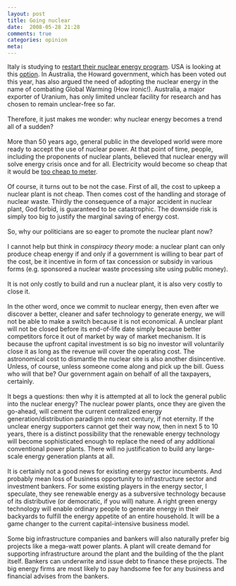 ```yaml
---
layout: post
title: Going nuclear
date:  2008-05-28 21:28
comments: true
categories: opinion
meta: 
---
```

Italy is studying to <a href="http://news.bbc.co.uk/1/hi/world/europe/7415496.stm">restart their nuclear energy program</a>. USA is looking at this <a href="http://afp.google.com/article/ALeqM5izx6uwwzeZNU8AWskDJfn9-rfLVQ">option</a>. In  Australia, the Howard government, which has been voted out this year, has also argued the need of adopting the nuclear energy in the name of combating Global Warming (How ironic!).  Australia, a major exporter of Uranium, has only limited unclear facility for research and has chosen to remain unclear-free so far.<br /><br />Therefore, it just makes me wonder: why nuclear energy becomes a trend all of a sudden?<br /><br />More than 50 years ago, general public in the developed world were more ready to accept the use of nuclear power. At that point of time, people, including the proponents of nuclear plants, believed that nuclear energy will solve energy crisis once and for all. Electricity would become so cheap that it would be <a href="http://en.wikipedia.org/wiki/Lewis_Strauss">too cheap to meter</a>.<br /><br />Of course, it turns out to be not the case. First of all, the cost to upkeep a nuclear plant is not cheap. Then comes cost of the handling and storage of nuclear waste. Thirdly the consequence of a major accident in nuclear plant, God forbid, is guaranteed to be catastrophic. The downside risk is simply too big to justify the marginal saving of energy cost.<br /><br />So, why our politicians are so eager to promote the nuclear plant now?<br /><br />I cannot help but think in <span style="font-style: italic;">conspiracy theory</span> mode: a nuclear plant can only produce cheap energy if and only if a government is willing to bear part of the cost, be it incentive in form of tax concession or subsidy in various forms (e.g. sponsored a nuclear waste processing site using public money).<br /><br />It is not only costly to build and run a nuclear plant, it is also very costly to close it.<br /><br />In the other word, once we commit to nuclear energy, then even after we discover a better, cleaner and safer technology to generate energy, we will not be able to make a switch because it is not economical. A unclear plant will not be closed before its end-of-life date simply because better competitors force it out of market by way of market mechanism. It is because the upfront capital investment is so big no investor will voluntarily close it as long as the revenue will cover the operating cost. The astronomical cost to dismantle the nuclear site is also another disincentive. Unless, of course, unless someone come along and pick up the bill. Guess who will that be? Our government again on behalf of all the taxpayers, certainly.<br /><br />It begs a questions: then why it is attempted at all to lock the general public into the nuclear energy? The nuclear power plants, once they are given the go-ahead, will cement the  current centralized energy generation/distribution paradigm into next century, if not eternity. If the unclear energy supporters cannot get their way now, then in next 5 to 10 years, there is a distinct possibility that the renewable energy technology will become sophisticated enough to replace the need of any additional conventional power plants. There will no justification to build any large-scale energy generation plants at all.<br /><br />It is certainly not a good news for existing energy sector incumbents. And probably mean loss of business opportunity to infrastructure sector and investment bankers. For some existing players in the energy sector, I speculate, they see renewable energy as a subversive technology because of its distributive (or democratic, if you will) nature. A right green energy technology will enable ordinary people to generate energy in their backyards to fulfill the energy appetite of an entire household. It will be a game changer to the current capital-intensive business model.<br /><br />Some big infrastructure companies and bankers will also naturally prefer big projects like a mega-watt power plants. A plant will create demand for supporting infrastructure around the plant and the building of the the plant itself. Bankers can underwrite and issue debt to finance these projects. The big energy firms are most likely to pay handsome fee for any business and financial advises from the bankers.